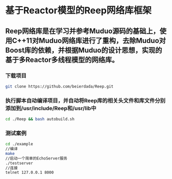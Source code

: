 # 基于Reactor模型的Reep网络库框架
## Reep网络库是在学习并参考Muduo源码的基础上，使用C++11对Muduo网络库进行了重构，去除Muduo对Boost库的依赖，并根据Muduo的设计思想，实现的基于多Reactor多线程模型的网络库。
### 下载项目
```bash
git clone https://github.com/beierdada/Reep.git
```
### 执行脚本自动编译项目，并自动将Reep库的相关头文件和库文件分别添加到/usr/include/Reep和/usr/lib中
```bash
cd ./Reep && bash autobuild.sh
```
### 测试案例
```bash
cd ./example
//编译
make
//启动一个简单的EchoServer服务
./testserver
//连接
telnet 127.0.0.1 8000
```
